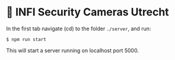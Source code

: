 # 🚀 INFI Security Cameras Utrecht

In the first tab navigate (cd) to the folder `./server`, and run:

```
$ npm run start
```

This will start a server running on localhost port 5000.
